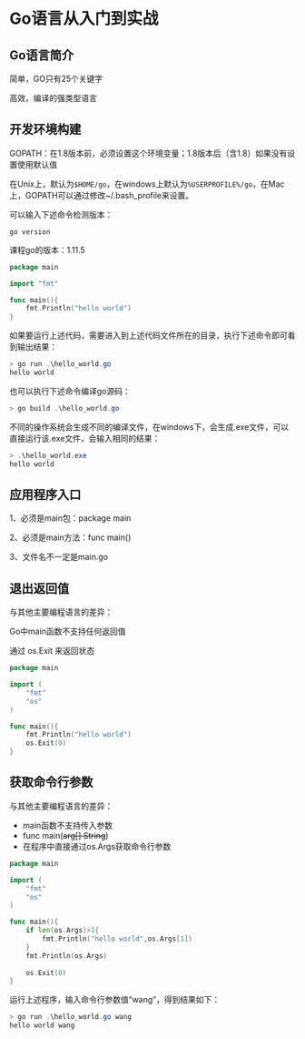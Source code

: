 # Go语言从入门到实战

## Go语言简介

简单，GO只有25个关键字

高效，编译的强类型语言

## 开发环境构建

GOPATH：在1.8版本前，必须设置这个环境变量；1.8版本后（含1.8）如果没有设置使用默认值

在Unix上，默认为`$HOME/go`，在windows上默认为`%USERPROFILE%/go`，在Mac上，GOPATH可以通过修改~/.bash_profile来设置。

可以输入下述命令检测版本：

```
go version
```

课程go的版本：1.11.5

```go
package main

import "fmt"

func main(){
	fmt.Println("hello world")
}
```

如果要运行上述代码，需要进入到上述代码文件所在的目录，执行下述命令即可看到输出结果：

```powershell
> go run .\hello_world.go
hello world
```

也可以执行下述命令编译go源码：

```powershell
> go build .\hello_world.go
```

不同的操作系统会生成不同的编译文件，在windows下，会生成.exe文件，可以直接运行该.exe文件，会输入相同的结果：

```powershell
> .\hello_world.exe
hello world
```

## 应用程序入口

1、必须是main包：package main

2、必须是main方法：func main()

3、文件名不一定是main.go

## 退出返回值

与其他主要编程语言的差异：

Go中main函数不支持任何返回值

通过 os.Exit 来返回状态

```go
package main

import (
	"fmt"
	"os"
)

func main(){
	fmt.Println("hello world")
	os.Exit(0)
}
```



## 获取命令行参数

与其他主要编程语言的差异：

- main函数不支持传入参数
- func main(~~arg[] String~~)
- 在程序中直接通过os.Args获取命令行参数

```go
package main

import (
	"fmt"
	"os"
)

func main(){
	if len(os.Args)>1{
		fmt.Println("hello world",os.Args[1])
	}
	fmt.Println(os.Args)
	
	os.Exit(0)
}
```

运行上述程序，输入命令行参数值“wang”，得到结果如下：

```powershell
> go run .\hello_world.go wang
hello world wang
```

